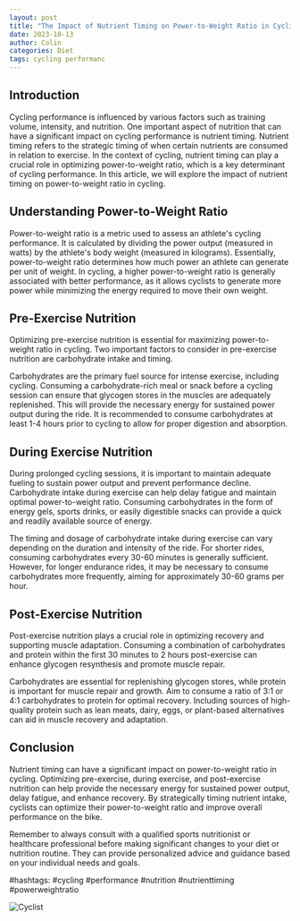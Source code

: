 ```yaml
---
layout: post
title: "The Impact of Nutrient Timing on Power-to-Weight Ratio in Cycling"
date: 2023-10-13
author: Colin
categories: Diet
tags: cycling performanc
---
```


## Introduction

Cycling performance is influenced by various factors such as training volume, intensity, and nutrition. One important aspect of nutrition that can have a significant impact on cycling performance is nutrient timing. Nutrient timing refers to the strategic timing of when certain nutrients are consumed in relation to exercise. In the context of cycling, nutrient timing can play a crucial role in optimizing power-to-weight ratio, which is a key determinant of cycling performance. In this article, we will explore the impact of nutrient timing on power-to-weight ratio in cycling.

## Understanding Power-to-Weight Ratio

Power-to-weight ratio is a metric used to assess an athlete's cycling performance. It is calculated by dividing the power output (measured in watts) by the athlete's body weight (measured in kilograms). Essentially, power-to-weight ratio determines how much power an athlete can generate per unit of weight. In cycling, a higher power-to-weight ratio is generally associated with better performance, as it allows cyclists to generate more power while minimizing the energy required to move their own weight.

## Pre-Exercise Nutrition

Optimizing pre-exercise nutrition is essential for maximizing power-to-weight ratio in cycling. Two important factors to consider in pre-exercise nutrition are carbohydrate intake and timing.

Carbohydrates are the primary fuel source for intense exercise, including cycling. Consuming a carbohydrate-rich meal or snack before a cycling session can ensure that glycogen stores in the muscles are adequately replenished. This will provide the necessary energy for sustained power output during the ride. It is recommended to consume carbohydrates at least 1-4 hours prior to cycling to allow for proper digestion and absorption.

## During Exercise Nutrition

During prolonged cycling sessions, it is important to maintain adequate fueling to sustain power output and prevent performance decline. Carbohydrate intake during exercise can help delay fatigue and maintain optimal power-to-weight ratio. Consuming carbohydrates in the form of energy gels, sports drinks, or easily digestible snacks can provide a quick and readily available source of energy.

The timing and dosage of carbohydrate intake during exercise can vary depending on the duration and intensity of the ride. For shorter rides, consuming carbohydrates every 30-60 minutes is generally sufficient. However, for longer endurance rides, it may be necessary to consume carbohydrates more frequently, aiming for approximately 30-60 grams per hour.

## Post-Exercise Nutrition

Post-exercise nutrition plays a crucial role in optimizing recovery and supporting muscle adaptation. Consuming a combination of carbohydrates and protein within the first 30 minutes to 2 hours post-exercise can enhance glycogen resynthesis and promote muscle repair.

Carbohydrates are essential for replenishing glycogen stores, while protein is important for muscle repair and growth. Aim to consume a ratio of 3:1 or 4:1 carbohydrates to protein for optimal recovery. Including sources of high-quality protein such as lean meats, dairy, eggs, or plant-based alternatives can aid in muscle recovery and adaptation.

## Conclusion

Nutrient timing can have a significant impact on power-to-weight ratio in cycling. Optimizing pre-exercise, during exercise, and post-exercise nutrition can help provide the necessary energy for sustained power output, delay fatigue, and enhance recovery. By strategically timing nutrient intake, cyclists can optimize their power-to-weight ratio and improve overall performance on the bike.

Remember to always consult with a qualified sports nutritionist or healthcare professional before making significant changes to your diet or nutrition routine. They can provide personalized advice and guidance based on your individual needs and goals.

#hashtags: #cycling #performance #nutrition #nutrienttiming #powerweightratio

![Cyclist](https://source.unsplash.com/1600x900/?cycling)
